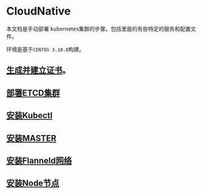 # CloudNative
本文档是手动部署 kubernetes集群的步骤。包括里面的有些特定的服务和配置文件。


环境是基于`CENTOS 3.10.0`构建。



## [生成并建立证书](/GenerateCA/README.MD)。
## [部署ETCD集群](/etcd/README.MD)
## [安装Kubectl ](/Kubernetes/Kubectl/README.MD)
## [安装MASTER ](/Kubernetes/Kubernetes/Master/README.MD)
## [安装Flanneld网络](/Flanneld/README.MD)
## [安装Node节点](/Kubernetes/Kubernetes/Node/README.MD)
